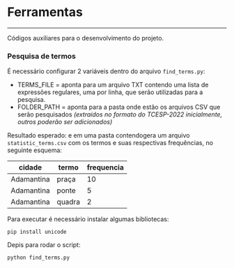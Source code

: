 # Ferramentas
---

Códigos auxiliares para o desenvolvimento do projeto.

### **Pesquisa de termos**
  
É necessário configurar 2 variáveis dentro do arquivo `find_terms.py`:
- TERMS_FILE = aponta para um arquivo TXT contendo uma lista de expressões regulares, uma por linha, que serão utilizadas para a pesquisa.
- FOLDER_PATH = aponta para a pasta onde estão os arquivos CSV que serão pesquisados *(extraídos no formato do TCESP-2022 inicialmente, outros poderão ser adicionados)*

Resultado esperado: e em uma pasta contendogera um arquivo `statistic_terms.csv` com os termos e suas respectivas frequências, no seguinte esquema:

| cidade | termo | frequencia |
|--------|-------|------------|
| Adamantina | praça | 10 |
| Adamantina | ponte | 5 |
| Adamantina | quadra | 2 |


Para executar é necessário instalar algumas bibliotecas:

` pip install unicode `

Depis para rodar o script:

` python find_terms.py `


